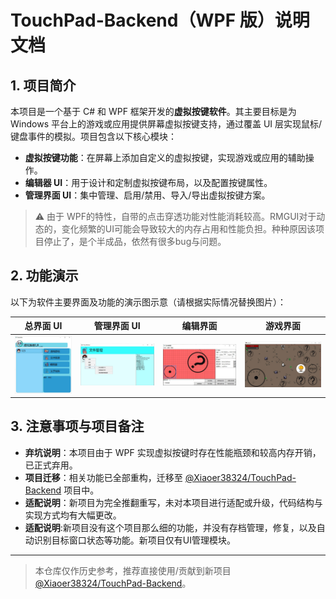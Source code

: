 # TouchPad-Backend（WPF 版）说明文档

## 1. 项目简介

本项目是一个基于 C# 和 WPF 框架开发的**虚拟按键软件**。其主要目标是为 Windows 平台上的游戏或应用提供屏幕虚拟按键支持，通过覆盖 UI 层实现鼠标/键盘事件的模拟。项目包含以下核心模块：

- **虚拟按键功能**：在屏幕上添加自定义的虚拟按键，实现游戏或应用的辅助操作。
- **编辑器 UI**：用于设计和定制虚拟按键布局，以及配置按键属性。
- **管理界面 UI**：集中管理、启用/禁用、导入/导出虚拟按键方案。

> ⚠️ 由于 WPF的特性，自带的点击穿透功能对性能消耗较高。RMGUI对于动态的，变化频繁的UI可能会导致较大的内存占用和性能负担。种种原因该项目停止了，是个半成品，依然有很多bug与问题。

## 2. 功能演示

以下为软件主要界面及功能的演示图示意（请根据实际情况替换图片）：

| 总界面 UI | 管理界面 UI | 编辑界面 | 游戏界面  |
| :-: | :-: | :-: | :-: | 
| ![image1](image/main.JPG) | ![image2](image/manager.JPG) | ![image3](image/editor.JPG) | ![image4](image/gaming.JPG) |

## 3. 注意事项与项目备注

- **弃坑说明**：本项目由于 WPF 实现虚拟按键时存在性能瓶颈和较高内存开销，已正式弃用。
- **项目迁移**：相关功能已全部重构，迁移至 [@Xiaoer38324/TouchPad-Backend](https://github.com/Xiaoer38324/TouchPad-Backend) 项目中。
- **适配说明**：新项目为完全推翻重写，未对本项目进行适配或升级，代码结构与实现方式均有大幅更改。
- **适配说明**:新项目没有这个项目那么细的功能，并没有存档管理，修复，以及自动识别目标窗口状态等功能。新项目仅有UI管理模块。

---

> 本仓库仅作历史参考，推荐直接使用/贡献到新项目 [@Xiaoer38324/TouchPad-Backend](https://github.com/Xiaoer38324/TouchPad-Backend)。